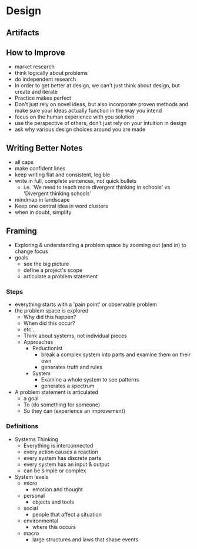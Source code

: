 # Design

## Artifacts

## How to Improve

- market research
- think logically about problems
- do independent research
- In order to get better at design, we can't just think about design, but create and iterate
- Practice makes perfect
- Don't just rely on novel ideas, but also incorporate proven methods and make sure your ideas actually function in the way you intend
- focus on the human experience with you solution
- use the perspective of others, don't just rely on your intuition in design
- ask why various design choices around you are made

## Writing Better Notes

- all caps
- make confident lines
- keep writing flat and consistent, legible
- write in full, complete sentences, not quick bullets
	- i.e. 'We need to teach more divergent thinking in schools' vs 'Divergent thinking schools'
- mindmap in landscape
- Keep one central idea in word clusters
- when in doubt, simplify

## Framing

- Exploring & understanding a problem space by zooming out (and in) to change focus
- goals
	- see the big picture
	- define a project's scope
	- articulate a problem statement

### Steps

- everything starts with a 'pain point' or observable problem
- the problem space is explored
	- Why did this happen?
	- When did this occur?
	- etc...
	- Think about systems, not individual pieces
	- Approaches
		- Reductionist
			- break a complex system into parts and examine them on their own
			- generates truth and rules
		- System
			- Examine a whole system to see patterns
			- generates a spectrum
- A problem statement is articulated
	- a goal
	- To (do something for someone)
	- So they can (experience an improvement)

### Definitions

- Systems Thinking
	- Everything is interconnected
	- every action causes a reaction
	- every system has discrete parts
	- every system has an input & output
	- can be simple or complex
- System levels
	- micro
		- emotion and thought
	- personal
		- objects and tools
	- social
		- people that affect a situation
	- environmental
		- where this occurs
	- macro
		- large structures and laws that shape events
